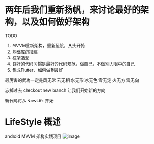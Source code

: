# 两年后我们重新扬帆，来讨论最好的架构，以及如何做好架构
TODO
1. MVVM重新架构，重新起航，从头开始
2. 基础库的搭建
3. 框架选型
4. 良好的代码习惯是最好的代码规范，做自己，不做别人眼中的自己
5. 集成Flutter，如何做到最好


最厉害的武功一定是风无常 云无相 水无形 冰无色 雪无定 火无方 雷无向

忘掉过去 checkout new branch 让我们开始新的方向

新代码将从 NewLife 开始

# LifeStyle 概述
android MVVM 架构实践项目
![image](https://github.com/Papeone/LifeStyle/raw/NewLife/image/mvvm.png)



